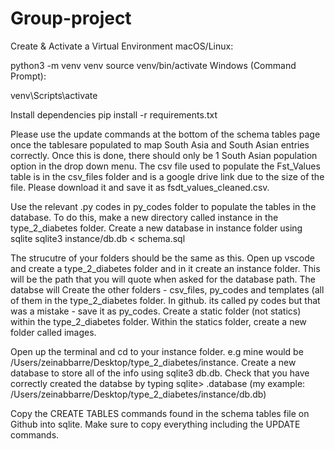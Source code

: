 # Group-project

Create & Activate a Virtual Environment
macOS/Linux:

python3 -m venv venv
source venv/bin/activate
Windows (Command Prompt):

venv\Scripts\activate

Install dependencies
pip install -r requirements.txt


Please use the update commands at the bottom of the schema tables page once the tablesare populated to map South Asia and South Asian entries correctly. Once this is done, there should only be 1 South Asian population option in the drop down menu. The csv file used to populate the Fst_Values table is in the csv_files folder and is a google drive link due to the size of the file. Please download it and save it as fsdt_values_cleaned.csv.


Use the relevant .py codes in py_codes folder to populate the tables in the database.
To do this, make a new directory called instance in the type_2_diabetes folder. 
Create a new database in instance folder using sqlite
sqlite3 instance/db.db < schema.sql


The strucutre of your folders should be the same as this. 
Open up vscode and create a type_2_diabetes folder and in it create an instance folder. This will be the path that you will quote when asked for the database path.
The databse will 
Create the other folders - csv_files, py_codes and templates (all of them in the type_2_diabetes folder. 
In github. its called py codes but that was a mistake - save it as py_codes.
Create a static folder (not statics) within the type_2_diabetes folder. Within the statics folder, create a new folder called images. 

Open up the terminal and cd to your instance folder. e.g mine would be /Users/zeinabbarre/Desktop/type_2_diabetes/instance.
Create a new database to store all of the info using sqlite3 db.db.
Check that you have correctly created the databse by typing sqlite> .database
(my example: /Users/zeinabbarre/Desktop/type_2_diabetes/instance/db.db)

Copy the CREATE TABLES commands found in the schema tables file on Github into sqlite. Make sure to copy everything including the UPDATE commands.

